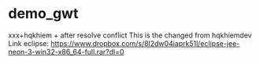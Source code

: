 # demo_gwt
xxx+hqkhiem + after resolve conflict
This is the changed from hqkhiemdev
Link eclipse: https://www.dropbox.com/s/8l2dw04iaprk51l/eclipse-jee-neon-3-win32-x86_64-full.rar?dl=0
